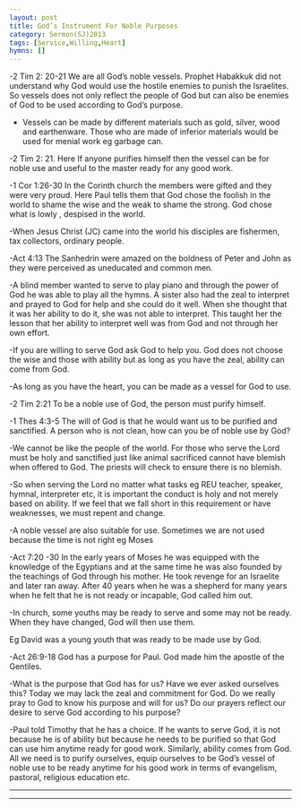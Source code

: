 ```yaml
---
layout: post
title: God’s Instrument For Noble Purposes
category: Sermon(SJ)2013
tags: [Service,Willing,Heart]
hymns: []
---
```


-2 Tim 2: 20-21 We are all God’s noble vessels. Prophet Habakkuk did not understand why God would use the hostile enemies to punish the Israelites. So vessels does not only reflect the people of God but can also be enemies of God to be used according to God’s purpose.

- Vessels can be made by different materials such as gold, silver, wood and earthenware. Those who are made of inferior materials would be used for menial work eg garbage can.

-2 Tim 2: 21. Here If anyone purifies himself then the vessel can be for noble use and useful to the master ready for any good work.

-1 Cor 1:26-30 In the Corinth church the members were gifted and they were very proud. Here Paul tells them that God chose the foolish in the world to shame the wise and the weak to shame the strong. God chose what is lowly , despised in the world. 

-When Jesus Christ (JC) came into the world his disciples are fishermen, tax collectors, ordinary people.

-Act 4:13 The Sanhedrin were amazed on the boldness of Peter and John as they were perceived as uneducated and common men. 

-A blind member wanted to serve to play piano and through the power of God he was able to play all the hymns. A sister also had the zeal to interpret and prayed to God for help and she could do it well. When she thought that it was her ability to do it, she was not able to interpret. This taught her the lesson that her ability to interpret well was from God and not through her own effort. 

-If you are willing to serve God ask God to help you. God does not choose the wise and those with ability but as long as you have the zeal, ability can come from God.

-As long as you have the heart, you can be made as a vessel for God to use.

-2 Tim 2:21 To be a noble use of God, the person must purify himself. 

-1 Thes 4:3-5 The will of God is that he would want us to be purified and sanctified. A person who is not clean, how can you be of noble use by God?

-We cannot be like the people of the world. For those who serve the Lord must be holy and sanctified just like animal sacrificed cannot have blemish when offered to God. The priests will check to ensure there is no blemish.

-So when serving the Lord no matter what tasks eg REU teacher, speaker, hymnal, interpreter etc, it is important the conduct is holy and not merely based on ability. If we feel that we fall short in this requirement or have weaknesses, we must repent and change.

-A noble vessel are also suitable for use. Sometimes we are not used because the time is not right eg Moses

-Act 7:20 -30 In the early years of Moses he was equipped with the knowledge of the Egyptians and at the same time he was also founded by the teachings of God through his  mother. He took revenge for an Israelite and later ran away. After 40 years when he was a shepherd for many years when he felt that he is not ready or incapable, God called him out.

-In church, some youths may be ready to serve and some may not be ready. When they have changed, God will then use them.

Eg David was a young youth that was ready to be made use by God.

-Act 26:9-18 God has a purpose for Paul. God made him the apostle of the Gentiles.

-What is the purpose that God has for us? Have we ever asked ourselves this? Today we may lack the zeal and commitment for God. Do we really pray to God to know his purpose and will for us?
Do our prayers reflect our desire to serve God according to his purpose?

-Paul told Timothy that he has a choice. If he wants to serve God, it is not because he is of ability but because he needs to be purified so that God can use him anytime ready for good work.
Similarly, ability comes from God. All we need is to purify ourselves, equip ourselves to be God’s vessel of noble use to be ready anytime for his good work in terms of evangelism, pastoral, religious education etc. 





----
****

